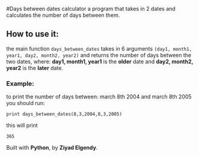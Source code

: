 #Days between dates calculator 
a program that takes in 2 dates and calculates the number of days between them.

## How to use it:
the main function `days_between_dates` takes in 6 arguments `(day1, month1, year1, day2, month2, year2)` and returns the number of days between the two dates, where: **day1, month1, year1** is the **older** date and **day2, month2, year2** is the **later** date.

### Example:
to print the number of days between:  march 8th 2004 and march 8th 2005 you should run:
```
print days_between_dates(8,3,2004,8,3,2005)

```
this will print 
```
365
```
Built with **Python**, by **Ziyad Elgendy**.
